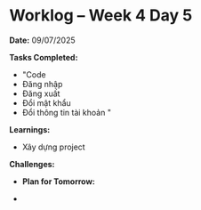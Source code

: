 # Worklog – Week 4 Day 5

**Date:** 09/07/2025

**Tasks Completed:**

- "Code
- Đăng nhập
- Đăng xuất
- Đổi mật khẩu
- Đổi thông tin tài khoản
  "

**Learnings:**

- Xây dựng project

**Challenges:**

- **Plan for Tomorrow:**

-
